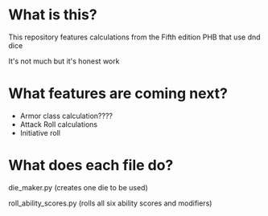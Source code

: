 # What is this?
This repository features calculations from the Fifth edition PHB that use dnd dice

It's not much but it's honest work


# What features are coming next?
- Armor class calculation????
- Attack Roll calculations
- Initiative roll



# What does each file do?

die_maker.py (creates one die to be used)

roll_ability_scores.py (rolls all six ability scores and modifiers)
